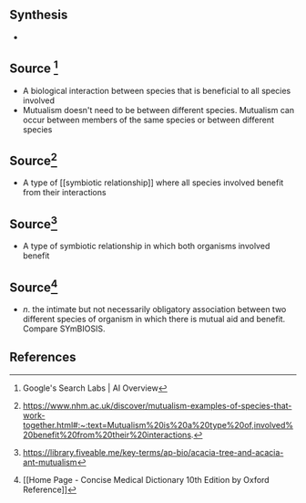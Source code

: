 ## Synthesis
- 
## Source [^1]
- A biological interaction between species that is beneficial to all species involved
- Mutualism doesn't need to be between different species. Mutualism can occur between members of the same species or between different species
## Source[^2]
- A type of [[symbiotic relationship]] where all species involved benefit from their interactions
## Source[^3]
- A type of symbiotic relationship in which both organisms involved benefit
## Source[^4]
- $n$. the intimate but not necessarily obligatory association between two different species of organism in which there is mutual aid and benefit. Compare SYmBIOSIS.
## References

[^1]: Google's Search Labs | AI Overview
[^2]: https://www.nhm.ac.uk/discover/mutualism-examples-of-species-that-work-together.html#:~:text=Mutualism%20is%20a%20type%20of,involved%20benefit%20from%20their%20interactions.
[^3]: https://library.fiveable.me/key-terms/ap-bio/acacia-tree-and-acacia-ant-mutualism
[^4]: [[Home Page - Concise Medical Dictionary 10th Edition by Oxford Reference]]